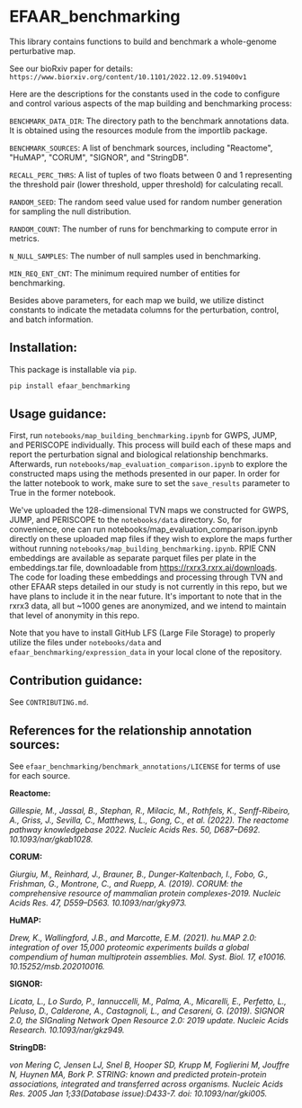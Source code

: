# EFAAR_benchmarking

This library contains functions to build and benchmark a whole-genome perturbative map.

See our bioRxiv paper for details: `https://www.biorxiv.org/content/10.1101/2022.12.09.519400v1`

Here are the descriptions for the constants used in the code to configure and control various aspects of the map building and benchmarking process:

`BENCHMARK_DATA_DIR`: The directory path to the benchmark annotations data. It is obtained using the resources module from the importlib package.

`BENCHMARK_SOURCES`: A list of benchmark sources, including "Reactome", "HuMAP", "CORUM", "SIGNOR", and "StringDB".

`RECALL_PERC_THRS`: A list of tuples of two floats between 0 and 1 representing the threshold pair (lower threshold, upper threshold) for calculating recall.

`RANDOM_SEED`: The random seed value used for random number generation for sampling the null distribution.

`RANDOM_COUNT`: The number of runs for benchmarking to compute error in metrics.

`N_NULL_SAMPLES`: The number of null samples used in benchmarking.

`MIN_REQ_ENT_CNT`: The minimum required number of entities for benchmarking.

Besides above parameters, for each map we build, we utilize distinct constants to indicate the metadata columns for the perturbation, control, and batch information.

## Installation:

This package is installable via `pip`.

```bash
pip install efaar_benchmarking
```

## Usage guidance:

First, run `notebooks/map_building_benchmarking.ipynb` for GWPS, JUMP, and PERISCOPE individually. This process will build each of these maps and report the perturbation signal and biological relationship benchmarks. Afterwards, run `notebooks/map_evaluation_comparison.ipynb` to explore the constructed maps using the methods presented in our paper. In order for the latter notebook to work, make sure to set the `save_results` parameter to True in the former notebook.

We've uploaded the 128-dimensional TVN maps we constructed for GWPS, JUMP, and PERISCOPE to the `notebooks/data` directory. So, for convenience, one can run notebooks/map_evaluation_comparison.ipynb directly on these uploaded map files if they wish to explore the maps further without running `notebooks/map_building_benchmarking.ipynb`.
RPIE CNN embeddings are available as separate parquet files per plate in the embeddings.tar file, downloadable from https://rxrx3.rxrx.ai/downloads. The code for loading these embeddings and processing through TVN and other EFAAR steps detailed in our study is not currently in this repo, but we have plans to include it in the near future. It's important to note that in the rxrx3 data, all but ~1000 genes are anonymized, and we intend to maintain that level of anonymity in this repo.

Note that you have to install GitHub LFS (Large File Storage) to properly utilize the files under `notebooks/data` and `efaar_benchmarking/expression_data` in your local clone of the repository.

## Contribution guidance:

See `CONTRIBUTING.md`.

## References for the relationship annotation sources:

See `efaar_benchmarking/benchmark_annotations/LICENSE` for terms of use for each source.

**Reactome:**

_Gillespie, M., Jassal, B., Stephan, R., Milacic, M., Rothfels, K., Senff-Ribeiro, A., Griss, J., Sevilla, C., Matthews, L., Gong, C., et al. (2022). The reactome pathway knowledgebase 2022. Nucleic Acids Res. 50, D687–D692. 10.1093/nar/gkab1028._

**CORUM:**

_Giurgiu, M., Reinhard, J., Brauner, B., Dunger-Kaltenbach, I., Fobo, G., Frishman, G., Montrone, C., and Ruepp, A. (2019). CORUM: the comprehensive resource of mammalian protein complexes-2019. Nucleic Acids Res. 47, D559–D563. 10.1093/nar/gky973._

**HuMAP:**

_Drew, K., Wallingford, J.B., and Marcotte, E.M. (2021). hu.MAP 2.0: integration of over 15,000 proteomic experiments builds a global compendium of human multiprotein assemblies. Mol. Syst. Biol. 17, e10016. 10.15252/msb.202010016._

**SIGNOR:**

_Licata, L., Lo Surdo, P., Iannuccelli, M., Palma, A., Micarelli, E., Perfetto, L., Peluso, D., Calderone, A., Castagnoli, L., and Cesareni, G. (2019). SIGNOR 2.0, the SIGnaling Network Open Resource 2.0: 2019 update. Nucleic Acids Research. 10.1093/nar/gkz949._

**StringDB:**

_von Mering C, Jensen LJ, Snel B, Hooper SD, Krupp M, Foglierini M, Jouffre N, Huynen MA, Bork P. STRING: known and predicted protein-protein associations, integrated and transferred across organisms. Nucleic Acids Res. 2005 Jan 1;33(Database issue):D433-7. doi: 10.1093/nar/gki005._
